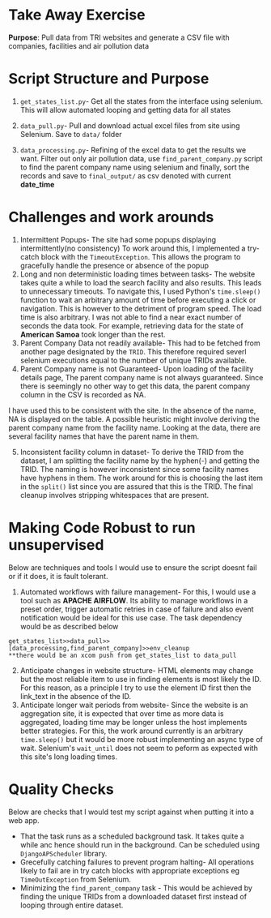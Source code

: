 # Take Away Exercise
**Purpose**:
Pull data from TRI websites and generate a CSV file with companies, facilities and air pollution data
# Script Structure and Purpose
1. `get_states_list.py`- Get all the states from the interface using selenium. This will allow automated looping and getting data for all states

2. `data_pull.py`- Pull and download actual excel files from site using Selenium. Save to `data/` folder
3. `data_processing.py`- Refining of the excel data to get the results we want. Filter out only air pollution
data, use `find_parent_company.py` script to find the parent company name using selenium and finally, sort the records and save to `final_output/` as csv denoted with current **date_time**

# Challenges and work arounds
1. Intermittent Popups- The site had some popups displaying intermittently(no consistency) To work
around this, I implemented a try-catch block with the `TimeoutException`. This allows the program to gracefully handle the presence or absence of the popup
2. Long and non deterministic loading times between tasks- The website takes quite a while to load the
search facility and also results. This leads to unnecessary timeouts. To navigate this, I used Python's `time.sleep()` function to wait an arbitrary amount of time before executing a click or navigation. This is however to the detriment of program speed. The load time is also arbitrary. I was not able to find a near exact number of seconds the data took. For example, retrieving data for the state of **American Samoa** took longer than the rest.
3. Parent Company Data not readily available- This had to be fetched from another page designated by the `TRID`. This therefore required severl selenium executions equal to the number of unique TRIDs available.
4. Parent Company name is not Guaranteed- Upon loading of the facility details page, The parent company name is not always guaranteed. Since there is seemingly no other way to get this data, the parent company column in the CSV is recorded as NA. 

I have used this to be consistent with the site. In the absence of the name, NA is displayed on the table. A possible heuristic might involve deriving the parent company name from the facility name. Looking at the data, there are several facility names that have the parent name in them. 

5. Inconsistent facility column in dataset- To derive the TRID from the dataset, I am splitting the facility name by the hyphen(-) and getting the TRID. The naming is however inconsistent since some facility names have hyphens in them. The work around for this is choosing the last item in the `split()` list since you are assured that this is the TRID. The final cleanup involves stripping whitespaces that are present.

# Making Code Robust to run unsupervised

Below are techniques and tools I would use to ensure the script doesnt fail or if it does, 
it is fault tolerant.
1. Automated workflows with failure management- For this, I would use a tool such as **APACHE AIRFLOW**.
Its ability to manage workflows in a preset order, trigger automatic retries in case of failure and also event notification would be ideal for this use case.
The task dependency would be as described below
```
get_states_list>>data_pull>>[data_processing,find_parent_company]>>env_cleanup
**there would be an xcom push from get_states_list to data_pull
```

2. Anticipate changes in website structure- HTML elements may change but the most reliable item to use in finding elements is most likely the ID. For this reason, as a principle I try to use the element ID first then the link_text in the absence of the ID.
3. Anticipate longer wait periods from website- Since the website is an aggregation site, it is expected that over time as more data is aggregated, loading time may be longer unless the host implements better strategies. For this, the work around currently is an arbitrary `time.sleep()` but it would be more robust implementing an async type of wait. Selenium's `wait_until` does not seem to peform as expected with this site's long loading times.

# Quality Checks
Below are checks that I would test my script against when putting it into a web app.


- That the task runs as a scheduled background task. It takes quite a while anc hence should run in the background. Can be scheduled using `DjangoAPScheduler` library.
- Grecefully catching failures to prevent program halting- All operations likely to fail are in try catch blocks with appropriate exceptions eg `TimeOutException` from Selenium.
- Minimizing the `find_parent_company` task - This would be achieved by finding the unique TRIDs from a downloaded dataset first instead of looping through entire dataset.